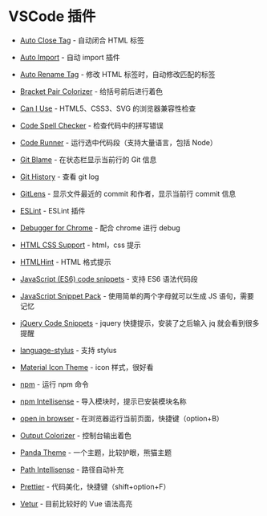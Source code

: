 # VSCode 插件

- [Auto Close Tag](https://marketplace.visualstudio.com/items?itemName=formulahendry.auto-close-tag) - 自动闭合 HTML 标签

- [Auto Import](https://marketplace.visualstudio.com/items?itemName=steoates.autoimport) - 自动 import 插件

- [Auto Rename Tag](https://marketplace.visualstudio.com/items?itemName=formulahendry.auto-rename-tag) - 修改 HTML 标签时，自动修改匹配的标签

- [Bracket Pair Colorizer](https://marketplace.visualstudio.com/items?itemName=CoenraadS.bracket-pair-colorizer) - 给括号前后进行着色

- [Can I Use](https://marketplace.visualstudio.com/items?itemName=akamud.vscode-caniuse) - HTML5、CSS3、SVG 的浏览器兼容性检查

- [Code Spell Checker](https://marketplace.visualstudio.com/items?itemName=streetsidesoftware.code-spell-checker) - 检查代码中的拼写错误

- [Code Runner](https://marketplace.visualstudio.com/items?itemName=formulahendry.code-runner) - 运行选中代码段（支持大量语言，包括 Node）

- [Git Blame](https://marketplace.visualstudio.com/items?itemName=waderyan.gitblame) - 在状态栏显示当前行的 Git 信息

- [Git History](https://marketplace.visualstudio.com/items?itemName=donjayamanne.githistory) - 查看 git log

- [GitLens](https://marketplace.visualstudio.com/items?itemName=eamodio.gitlens) - 显示文件最近的 commit 和作者，显示当前行 commit 信息

- [ESLint](https://marketplace.visualstudio.com/items?itemName=dbaeumer.vscode-eslint) - ESLint 插件

- [Debugger for Chrome](https://marketplace.visualstudio.com/items?itemName=msjsdiag.debugger-for-chrome) - 配合 chrome 进行 debug

- [HTML CSS Support](https://marketplace.visualstudio.com/items?itemName=ecmel.vscode-html-css) - html，css 提示

- [HTMLHint](https://marketplace.visualstudio.com/items?itemName=mkaufman.HTMLHint) - HTML 格式提示

- [JavaScript (ES6) code snippets](https://marketplace.visualstudio.com/items?itemName=xabikos.JavaScriptSnippets) - 支持 ES6 语法代码段

- [JavaScript Snippet Pack](https://marketplace.visualstudio.com/items?itemName=akamud.vscode-javascript-snippet-pack) - 使用简单的两个字母就可以生成 JS 语句，需要记忆

- [jQuery Code Snippets](https://marketplace.visualstudio.com/items?itemName=donjayamanne.jquerysnippets) - jquery 快捷提示，安装了之后输入 jq 就会看到很多提醒

- [language-stylus](https://marketplace.visualstudio.com/items?itemName=sysoev.language-stylus) - 支持 stylus

- [Material Icon Theme](https://marketplace.visualstudio.com/items?itemName=PKief.material-icon-theme) - icon 样式，很好看

- [npm](https://marketplace.visualstudio.com/items?itemName=eg2.vscode-npm-script) - 运行 npm 命令

- [npm Intellisense](https://marketplace.visualstudio.com/items?itemName=christian-kohler.npm-intellisense) - 导入模块时，提示已安装模块名称

- [open in browser](https://marketplace.visualstudio.com/items?itemName=techer.open-in-browser) - 在浏览器运行当前页面，快捷键（option+B）

- [Output Colorizer](https://marketplace.visualstudio.com/items?itemName=IBM.output-colorizer) - 控制台输出着色

- [Panda Theme](https://marketplace.visualstudio.com/items?itemName=tinkertrain.theme-panda) - 一个主题，比较护眼，熊猫主题

- [Path Intellisense](https://marketplace.visualstudio.com/items?itemName=christian-kohler.path-intellisense) - 路径自动补充

- [Prettier](https://marketplace.visualstudio.com/items?itemName=esbenp.prettier-vscode) - 代码美化，快捷键（shift+option+F）

- [Vetur](https://marketplace.visualstudio.com/items?itemName=octref.vetur) - 目前比较好的 Vue 语法高亮
